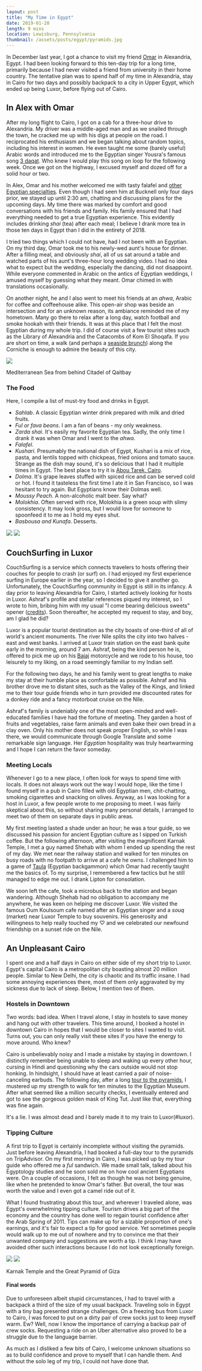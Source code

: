 ```yaml
---
layout: post
title: "My Time in Egypt"
date: 2019-01-20
length: 9 mins
location: Lewisburg, Pennsylvania
thumbnail: /assets/posts/egypt/pyramids.jpg
---
```


In December last year, I got a chance to visit my friend [Omar](http://omareletr.com) in Alexandria, Egypt. I had been looking forward to this ten-day trip for a long time, primarily because I had never visited a friend from university in their home country. The tentative plan was to spend half of my time in Alexandria, stay in Cairo for two days and possibly backpack to a city in Upper Egypt, which ended up being Luxor, before flying out of Cairo.

## In Alex with Omar

After my long flight to Cairo, I got on a cab for a three-hour drive to Alexandria. My driver was a middle-aged man and as we snailed through the town, he cracked me up with his digs at people on the road. I reciprocated his enthusiasm and we began talking about random topics, including his interest in women. He even taught me some (barely useful) Arabic words and introduced me to the Egyptian singer Yousra's famous song [3 daqat](https://www.youtube.com/watch?v=ejvpVhvKesM). Who knew I would play this song on loop for the following week. Once we got on the highway, I excused myself and dozed off for a solid hour or two.

In Alex, Omar and his mother welcomed me with tasty falafel and [other Egyptian specialties](#food). Even though I had seen him at Bucknell only four days prior, we stayed up until 2:30 am, chatting and discussing plans for the upcoming days. My time there was marked by comfort and good conversations with his friends and family. His family ensured that I had everything needed to get a true Egyptian experience. This evidently includes drinking _shai_ (tea) after each meal; I believe I drank more tea in those ten days in Egypt than I did in the entirety of 2018.

I tried two things which I could not have, had I not been with an Egyptian. On my third day, Omar took me to his newly-wed aunt's house for dinner. After a filling meal, and obviously _shai_, all of us sat around a table and watched parts of his aunt's three-hour long wedding video. I had no idea what to expect but the wedding, especially the dancing, did not disappoint. While everyone commented in Arabic on the antics of Egyptian weddings, I amused myself by guessing what they meant. Omar chimed in with translations occasionally.

On another night, he and I also went to meet his friends at an _ahwa_, Arabic for coffee and coffeehouse alike. This open-air shop was beside an intersection and for an unknown reason, its ambiance reminded me of my hometown. Many go there to relax after a long day, watch football and smoke hookah with their friends. It was at this place that I felt the most Egyptian during my whole trip. I did of course visit a few tourist sites such as the Library of Alexandria and the Catacombs of Kom El Shoqafa. If you are short on time, a walk (and perhaps a [seaside brunch](https://www.cairo360.com/article/restaurants/crave-alexandria-finally-has-a-quality-seaside-restaurant/)) along the Corniche is enough to admire the beauty of this city.

<div class="post-image">
    <img src="{{ site.url }}/assets/posts/egypt/qaitbay.jpg"/>
    <p class="post-image-caption">Mediterranean Sea from behind Citadel of Qaitbay</p>
</div>

### <a name="food"></a> The Food

Here, I compile a list of must-try food and drinks in Egypt.
- _Sahlab_. A classic Egyptian winter drink prepared with milk and dried fruits.
- _Ful or fava beans_. I am a fan of beans - my only weakness.
- _Zarda shai_. It's easily my favorite Egyptian tea. Sadly, the only time I drank it was when Omar and I went to the _ahwa_.
- _Falafel_.
- _Kushari_. Presumably the national dish of Egypt, Kushari is a mix of rice, pasta, and lentils topped with chickpeas, fried onions and tomato sauce. Strange as the dish may sound, it's so delicious that I had it multiple times in Egypt. The best place to try it is [Abou Tarek, Cairo](https://www.tripadvisor.com/Restaurant_Review-g294201-d1508799-Reviews-Koshary_Abou_Tarek-Cairo_Cairo_Governorate.html).
- _Dolma_. It's grape leaves stuffed with spiced rice and can be served cold or hot. I found it tasteless the first time I ate it in San Francisco, so I was hesitant to try again. But Egyptians know their Dolmas well.
- _Moussy Peach_. A non-alcoholic malt beer. Say what?
- _Molokhia_. Often served with rice, Molokhia is a green soup with slimy consistency. It may look gross, but I would love for someone to spoonfeed it to me as I hold my eyes shut.
- _Basbousa and Kunafa_. Desserts.

<div class="post-image post-image--split">
    <img src="{{ site.url }}/assets/posts/egypt/moussy.jpg"/>
    <img src="{{ site.url }}/assets/posts/egypt/food.jpg"/>
</div>

## <a name="luxor"></a> CouchSurfing in Luxor

CouchSurfing is a service which connects travelers to hosts offering their couches for people to crash (or surf) on. I had enjoyed my first experience surfing in Europe earlier in the year, so I decided to give it another go. Unfortunately, the CouchSurfing community in Egypt is still in its infancy. A day prior to leaving Alexandria for Cairo, I started actively looking for hosts in Luxor. Ashraf's profile and stellar references piqued my interest, so I wrote to him, bribing him with my usual "I come bearing delicious sweets" opener ([credits](https://projecthustle.org/couchsurfing/how-to-write-a-great-request)). Soon thereafter, he accepted my request to stay, and boy, am I glad he did?

Luxor is a popular tourist destination as the city boasts of one-third of all of world's ancient monuments. The river Nile splits the city into two halves - east and west banks. I arrived at Luxor train station on the east bank quite early in the morning, around 7 am. Ashraf, being the kind person he is, offered to pick me up on his [Bajaj](https://www.bikewale.com/bajaj-bikes/) motorcycle and we rode to his house, too leisurely to my liking, on a road seemingly familiar to my Indian self.

<!-- [Spotted hot air balloons during the ride] -->

For the following two days, he and his family went to great lengths to make my stay at their humble place as comfortable as possible. Ashraf and his brother drove me to distant sites, such as the Valley of the Kings, and linked me to their tour guide friends who in turn provided me discounted rates for a donkey ride and a fancy motorboat cruise on the Nile.

Ashraf's family is undeniably one of the most open-minded and well-educated families I have had the fortune of meeting. They garden a host of fruits and vegetables, raise farm animals and even bake their own bread in a clay oven. Only his mother does not speak proper English, so while I was there, we would communicate through Google Translate and some remarkable sign language. Her _Egyptian_ hospitality was truly heartwarming and I hope I can return the favor someday.

### Meeting Locals

<!-- It takes a certain kind of personality to see value in CouchSurfing, so I would not recommend it to everyone. -->
Whenever I go to a new place, I often look for ways to spend time with locals. It does not always work out the way I would hope, like the time I found myself in a pub in Cairo filled with old Egyptian men, chit-chatting, smoking cigarettes and snacking on olives. Anyway, as I was looking for a host in Luxor, a few people wrote to me proposing to meet. I was fairly skeptical about this, so without sharing many personal details, I arranged to meet two of them on separate days in public areas.

My first meeting lasted a shade under an hour; he was a tour guide, so we discussed his passion for ancient Egyptian culture as I sipped on Turkish coffee. But the following afternoon, after visiting the magnificent Karnak Temple, I met a guy named Shehab with whom I ended up spending the rest of my day. We met near the railway station and walked for ten minutes on busy roads with no footpath to arrive at a cafe he owns. I challenged him to a game of [Taula](https://en.wikipedia.org/wiki/Tables_(board_game)#History) (Egyptian backgammon) which Omar had recently taught me the basics of. To my surprise, I remembered a few tactics but he still managed to edge me out. I drank Lipton for consolation.

We soon left the cafe, took a microbus back to the station and began wandering. Although Shehab had no obligation to accompany me anywhere, he was keen on helping me discover Luxor. We visited the famous Oum Koulsoum cafe named after an Egyptian singer and a _souq_ (market) near Luxor Temple to buy souvenirs. His generosity and willingness to help really touched my ♡ and we celebrated our newfound friendship on a sunset ride on the Nile.

## An Unpleasant Cairo

I spent one and a half days in Cairo on either side of my short trip to Luxor. Egypt's capital Cairo is a metropolitan city boasting almost 20 million people. Similar to New Delhi, the city is chaotic and its traffic insane. I had some annoying experiences there, most of them only aggravated by my sickness due to lack of sleep. Below, I mention two of them.

### Hostels in Downtown

Two words: bad idea. When I travel alone, I stay in hostels to save money and hang out with other travelers. This time around, I booked a hostel in downtown Cairo in hopes that I would be closer to sites I wanted to visit. Turns out, you can only really visit these sites if you have the energy to move around. Who knew?

Cairo is unbelievably noisy and I made a mistake by staying in downtown. I distinctly remember being unable to sleep and waking up every other hour, cursing in Hindi and questioning why the cars outside would not stop honking. In hindsight, I should have at least carried a pair of noise-canceling earbuds. The following day, after a long [tour to the pyramids](#pyramids), I mustered up my strength to walk for ten minutes to the Egyptian Museum. After what seemed like a million security checks, I eventually entered and got to see the gorgeous golden mask of King Tut. Just like that, everything was fine again.

It's a lie. I was almost dead and I barely made it to my train to Luxor(#luxor).

### <a name="pyramids"></a> Tipping Culture

A first trip to Egypt is certainly incomplete without visiting the pyramids. Just before leaving Alexandria, I had booked a full-day tour to the pyramids on TripAdvisor. On my first morning in Cairo, I was picked up by my tour guide who offered me a _ful_ sandwich. We made small talk, talked about his Egyptology studies and he soon sold me on how cool ancient Egyptians were. On a couple of occasions, I felt as though he was not being genuine, like when he pretended to know Omar's father. But overall, the tour was worth the value and I even got a camel ride out of it.

What I found frustrating about this tour, and wherever I traveled alone, was Egypt's overwhelming tipping culture. Tourism drives a big part of the economy and the country has done well to regain tourist confidence after the Arab Spring of 2011. Tips can make up for a sizable proportion of one's earnings, and it's fair to expect a tip for good service. Yet sometimes people would walk up to me out of nowhere and try to convince me that their unwanted company and suggestions are worth a tip. I think I may have avoided other such interactions because I do not look exceptionally foreign.

<div class="post-image post-image--split">
    <img src="{{ site.url }}/assets/posts/egypt/karnak.jpg"/>
    <img src="{{ site.url }}/assets/posts/egypt/pyramids.jpg"/>
    <p class="post-image-caption">Karnak Temple and the Great Pyramid of Giza</p>
</div>

#### Final words

Due to unforeseen albeit stupid circumstances, I had to travel with a backpack a third of the size of my usual backpack. Traveling solo in Egypt with a tiny bag presented strange challenges. On a freezing bus from Luxor to Cairo, I was forced to put on a dirty pair of crew socks just to keep myself warm. Ew? Well, now I know the importance of carrying a backup pair of crew socks. Requesting a ride on an Uber alternative also proved to be a struggle due to the language barrier.

As much as I disliked a few bits of Cairo, I welcome unknown situations so as to build confidence and prove to myself that I can handle them. And without the solo leg of my trip, I could not have done that.